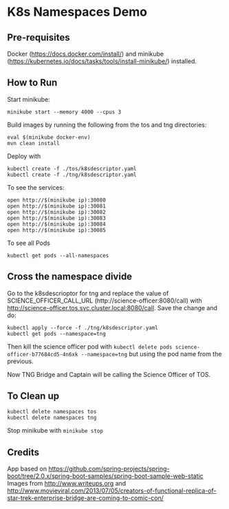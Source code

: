# K8s Namespaces Demo

## Pre-requisites

Docker (https://docs.docker.com/install/) and minikube (https://kubernetes.io/docs/tasks/tools/install-minikube/) installed.

## How to Run

Start minikube:
 
`minikube start --memory 4000 --cpus 3`

Build images by running the following from the tos and tng directories:

`eval $(minikube docker-env)` <br/>
`mvn clean install` <br/>

Deploy with
 
`kubectl create -f ./tos/k8sdescriptor.yaml` <br/>
`kubectl create -f ./tng/k8sdescriptor.yaml` <br/>

To see the services: 

`open http://$(minikube ip):30080` <br/>
`open http://$(minikube ip):30081` <br/>
`open http://$(minikube ip):30082` <br/>
`open http://$(minikube ip):30083` <br/>
`open http://$(minikube ip):30084` <br/>
`open http://$(minikube ip):30085` <br/>

To see all Pods

`kubectl get pods --all-namespaces`

## Cross the namespace divide

Go to the k8sdescrioptor for tng and replace the value of SCIENCE_OFFICER_CALL_URL (http://science-officer:8080/call) with http://science-officer.tos.svc.cluster.local:8080/call. Save the change and do:

`kubectl apply --force -f ./tng/k8sdescriptor.yaml` <br>
`kubectl get pods --namespace=tng` <br/>

Then kill the science officer pod with `kubectl delete pods science-officer-b77684cd5-4n6xk --namespace=tng` but using the pod name from the previous.

Now TNG Bridge and Captain will be calling the Science Officer of TOS.

## To Clean up

`kubectl delete namespaces tos` <br/>
`kubectl delete namespaces tng` <br/>

Stop minikube with `minikube stop`

## Credits

App based on https://github.com/spring-projects/spring-boot/tree/2.0.x/spring-boot-samples/spring-boot-sample-web-static
Images from http://www.writeups.org and http://www.movieviral.com/2013/07/05/creators-of-functional-replica-of-star-trek-enterprise-bridge-are-coming-to-comic-con/